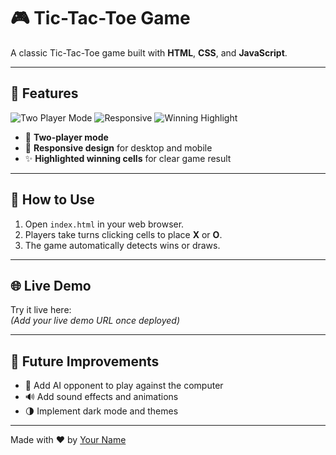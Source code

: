 # 🎮 Tic-Tac-Toe Game

A classic Tic-Tac-Toe game built with **HTML**, **CSS**, and **JavaScript**.

---

## 🌟 Features

![Two Player Mode](https://img.shields.io/badge/Two%20Player-✔️-brightgreen)
![Responsive](https://img.shields.io/badge/Responsive-✔️-blue)
![Winning Highlight](https://img.shields.io/badge/Winning%20Highlight-✔️-yellow)

- 🎲 **Two-player mode**  
- 📱 **Responsive design** for desktop and mobile  
- ✨ **Highlighted winning cells** for clear game result  

---

## 🚀 How to Use

1. Open `index.html` in your web browser.  
2. Players take turns clicking cells to place **X** or **O**.  
3. The game automatically detects wins or draws.  

---

## 🌐 Live Demo

Try it live here:  
*(Add your live demo URL once deployed)*

---

## 🔮 Future Improvements

- 🤖 Add AI opponent to play against the computer  
- 🔊 Add sound effects and animations  
- 🌗 Implement dark mode and themes  

---

Made with ❤️ by [Your Name](https://your-website-or-profile-link)
